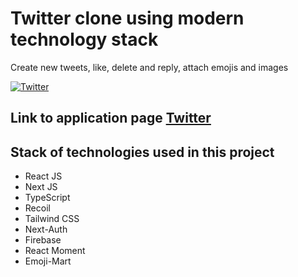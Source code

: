 # Twitter clone using modern technology stack

Сreate new tweets, like, delete and reply, attach emojis and images

[![Twitter](https://ibb.co/bspf011)](https://twitter-firebase-six.vercel.app/)

## Link to application page  [Twitter](https://twitter-firebase-six.vercel.app/)


## Stack of technologies used in this project

- React JS
- Next JS
- TypeScript
- Recoil
- Tailwind CSS
- Next-Auth
- Firebase
- React Moment
- Emoji-Mart
